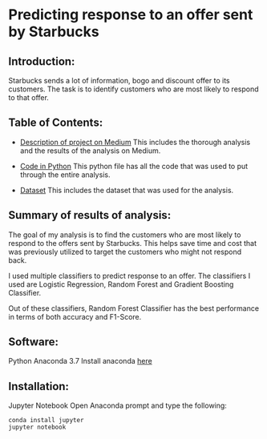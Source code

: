 # Predicting response to an offer sent by Starbucks


## Introduction:

Starbucks sends a lot of information, bogo and discount offer to its customers. The task is to identify customers who are most likely to respond to that offer. 

## Table of Contents:

- [Description of project on Medium]( https://medium.com/@poojapurushothaman1512/predicting-success-of-offers-sent-by-starbucks-d4b86ea4239b)
This includes the thorough analysis and the results of the analysis on Medium.

- [Code in Python]( https://github.com/Pooja16/Predicting-Offer-Success-for-Starbucks/blob/master/Starbucks_Capstone_notebook.ipynb)
This python file has all the code that was used to put through the entire analysis. 

- [Dataset]( https://github.com/Pooja16/Predicting-Offer-Success-for-Starbucks/tree/master/data)
This includes the dataset that was used for the analysis.

## Summary of results of analysis:
	
The goal of my analysis is to find the customers who are most likely to respond to the offers sent by Starbucks. This helps save time and cost that was previously utilized to target the customers who might not respond back.

I used multiple classifiers to predict response to an offer. The classifiers I used are Logistic Regression, Random Forest and Gradient Boosting Classifier. 

Out of these classifiers, Random Forest Classifier has the best performance in terms of both accuracy and F1-Score.

## Software:

Python Anaconda 3.7
Install anaconda [here](https://www.anaconda.com/distribution/)

## Installation:

Jupyter Notebook
Open Anaconda prompt and type the following:
```
conda install jupyter
jupyter notebook
```












